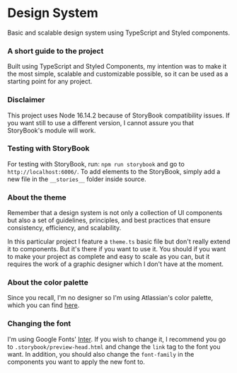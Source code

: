 # Design System
Basic and scalable design system using TypeScript and Styled components.

### A short guide to the project

Built using TypeScript and Styled Components, my intention was to make it the most simple, scalable and customizable possible, so it can be used as a starting point for any project.

### Disclaimer
This project uses Node 16.14.2 because of StoryBook compatibility issues. If you want still to use a different version, I cannot assure you that StoryBook's module will work.

### Testing with StoryBook

For testing with StoryBook, run: `npm run storybook` and go to `http://localhost:6006/`.
To add elements to the StoryBook, simply add a new file in the `__stories__` folder inside source.

### About the theme

Remember that a design system is not only a collection of UI components but also a set of guidelines, principles, and best practices that ensure consistency, efficiency, and scalability.

In this particular project I feature a `theme.ts` basic file but don't really extend it to components. But it's there if you want to use it. You should if you want to make your project as complete and easy to scale as you can, but it requires the work of a graphic designer which I don't have at the moment.

### About the color palette

Since you recall, I'm no designer so I'm using Atlassian's color palette, which you can find [here](https://atlassian.design/foundations/color).

### Changing the font

I'm using Google Fonts' [Inter](https://fonts.google.com/specimen/Inter). If you wish to change it, I recommend you go to `.storybook/preview-head.html` and change the `link` tag to the font you want.
In addition, you should also change the `font-family` in the components you want to apply the new font to.
